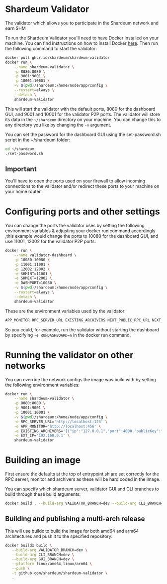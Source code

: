 # Shardeum Validator
The validator which allows you to participate in the Shardeum network and earn SHM

To run the Shardeum Validator you'll need to have Docker installed on your machine. You can find instructions on how to install Docker [here](https://docs.docker.com/get-docker/). Then run the following command to start the validator:

```bash
docker pull ghcr.io/shardeum/shardeum-validator
docker run \
    --name shardeum-validator \
    -p 8080:8080 \
    -p 9001:9001 \
    -p 10001:10001 \
    -v $(pwd)/shardeum:/home/node/app/config \
    --restart=always \
    --detach \
    shardeum-validator
```

This will start the validator with the default ports, 8080 for the dashboard GUI, and 9001 and 10001 for the validator P2P ports. The validator will store its data in the `~/shardeum` directory on your machine. You can change this to any directory you like by changing the `-v` argument.

You can set the password for the dashboard GUI using the set-password.sh script in the ~/shardeum folder:
```bash
cd ~/shardeum
./set-password.sh
```


## Important
You'll have to open the ports used on your firewall to allow incoming connections to the validator and/or redirect these ports to your machine on your home router.

# Configuring ports and other settings

You can change the ports the validator uses by setting the following environment variables & adjusting your docker run command accordingly ,this example would change the ports to 10080 for the dashboard GUI, and use 11001, 12002 for the validator P2P ports:

```bash
docker run \
    --name validator-dashboard \
    -p 10080:10080 \
    -p 11001:11001 \
    -p 12002:12002 \
    -e SHMINT=11001 \
    -e SHMEXT=12002 \
    -e DASHPORT=10080 \
    -v $(pwd)/shardeum:/home/node/app/config \
    --restart=always \
    --detach \
    shardeum-validator
```

These are the environment variables used by the validator:

```bash
APP_MONITOR RPC_SERVER_URL EXISTING_ARCHIVERS NEXT_PUBLIC_RPC_URL NEXT_EXPLORER_URL INT_IP SHMINT SHMEXT DASHPORT RUNDASHBOARD EXT_IP SERVERIP LOCALLANIP
```

So you could, for example, run the validator without starting the dashboard by specifying `-e RUNDASHBOARD=n` in the docker run command.


# Running the validator on other networks

You can override the network configs the image was build with by setting the following environment variables:

```bash
docker run \
    --name shardeum-validator \
    -p 8080:8080 \
    -p 9001:9001 \
    -p 10001:10001 \
    -v $(pwd)/shardeum:/home/node/app/config \
    -e RPC_SERVER_URL='http://localhost:123' \
    -e APP_MONITOR='http://localhost:456' \
    -e EXISTING_ARCHIVERS='[{"ip":"127.0.0.1","port":4000,"publicKey":"somekeygoeshere"}]' \
    -e EXT_IP='192.168.0.1' \
    shardeum-validator

```

# Building an image

First ensure the defaults at the top of entrypoint.sh are set correctly for the RPC server, monitor and archivers as these will be hard coded in the image.

You can specify which shardeum server, validator GUI and CLI branches to build through these build arguments:

```bash
docker build . --build-arg VALIDATOR_BRANCH=dev --build-arg CLI_BRANCH=dev --build-arg GUI_BRANCH=dev -t shardeum-validator 
```

## Building and publishing a multi-arch release

This will use buildx to build the image for both amd64 and arm64 architectures and push it to the specified repository:

```bash
docker buildx build \
   --build-arg VALIDATOR_BRANCH=dev \
   --build-arg CLI_BRANCH=dev \
   --build-arg GUI_BRANCH=dev \
   --platform linux/amd64,linux/arm64 \
   --push \
   -t github.com/shardeum/shardeum-validator \
   .
```
